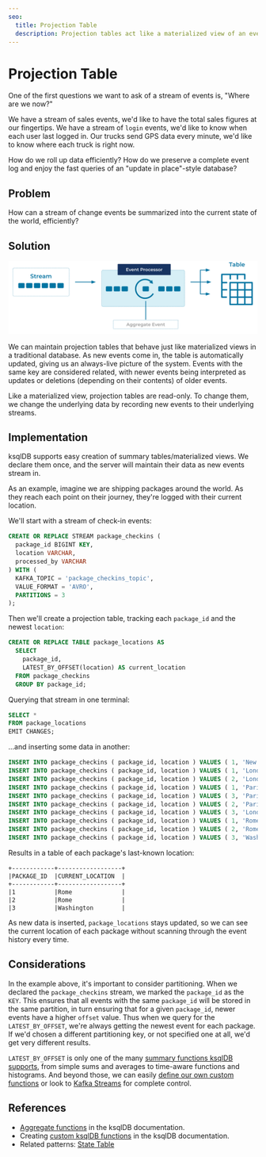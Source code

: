 ```yaml
---
seo:
  title: Projection Table
  description: Projection tables act like a materialized view of an event stream or change log, grouping and summarizing the events into a unified state.
---
```


# Projection Table

One of the first questions we want to ask of a stream of events is,
"Where are we now?"

We have a stream of sales events, we'd like to have the total sales
figures at our fingertips. We have a stream of `login` events, we'd
like to know when each user last logged in. Our trucks send GPS data
every minute, we'd like to know where each truck is right now.

How do we roll up data efficiently? How do we preserve a complete
event log and enjoy the fast queries of an "update in place"-style
database?

## Problem

How can a stream of change events be summarized into the current state
of the world, efficiently?

## Solution
![Projection Table](../img/projection-table.svg)

We can maintain projection tables that behave just like materialized
views in a traditional database. As new events come in, the table is
automatically updated, giving us an always-live picture of the system.
Events with the same key are considered related, with newer events being interpreted as updates or deletions (depending on their contents) of older events.

Like a materialized view, projection tables are read-only. To change
them, we change the underlying data by recording new events to their
underlying streams.

## Implementation

ksqlDB supports easy creation of summary tables/materialized views. We
declare them once, and the server will maintain their data as new
events stream in.

As an example, imagine we are shipping packages around the world.  As
they reach each point on their journey, they're logged with their
current location.

We'll start with a stream of check-in events:


```sql
CREATE OR REPLACE STREAM package_checkins (
  package_id BIGINT KEY,
  location VARCHAR,
  processed_by VARCHAR
) WITH (
  KAFKA_TOPIC = 'package_checkins_topic',
  VALUE_FORMAT = 'AVRO',
  PARTITIONS = 3
);
```

Then we'll create a projection table, tracking each `package_id` and the
newest `location`:

```sql
CREATE OR REPLACE TABLE package_locations AS
  SELECT
    package_id,
    LATEST_BY_OFFSET(location) AS current_location
  FROM package_checkins
  GROUP BY package_id;
```

Querying that stream in one terminal:

```sql
SELECT *
FROM package_locations
EMIT CHANGES;
```

...and inserting some data in another:

```sql
INSERT INTO package_checkins ( package_id, location ) VALUES ( 1, 'New York' );
INSERT INTO package_checkins ( package_id, location ) VALUES ( 1, 'London' );
INSERT INTO package_checkins ( package_id, location ) VALUES ( 2, 'London' );
INSERT INTO package_checkins ( package_id, location ) VALUES ( 1, 'Paris' );
INSERT INTO package_checkins ( package_id, location ) VALUES ( 3, 'Paris' );
INSERT INTO package_checkins ( package_id, location ) VALUES ( 2, 'Paris' );
INSERT INTO package_checkins ( package_id, location ) VALUES ( 3, 'London' );
INSERT INTO package_checkins ( package_id, location ) VALUES ( 1, 'Rome' );
INSERT INTO package_checkins ( package_id, location ) VALUES ( 2, 'Rome' );
INSERT INTO package_checkins ( package_id, location ) VALUES ( 3, 'Washington' );
```

Results in a table of each package's last-known location:

```
+------------+------------------+
|PACKAGE_ID  |CURRENT_LOCATION  |
+------------+------------------+
|1           |Rome              |
|2           |Rome              |
|3           |Washington        |
```

As new data is inserted, `package_locations` stays updated, so we can
see the current location of each package without scanning through the
event history every time.

## Considerations

In the example above, it's important to consider partitioning. When we
declared the `package_checkins` stream, we marked the `package_id` as
the `KEY`. This ensures that all events with the same `package_id`
will be stored in the same partition, in turn ensuring that for a
given `package_id`, newer events have a higher `offset` value. Thus
when we query for the `LATEST_BY_OFFSET`, we're always getting the
newest event for each package. If we'd chosen a different partitioning
key, or not specified one at all, we'd get very different results.

`LATEST_BY_OFFSET` is only one of the many [summary
functions ksqlDB supports][summary_functions], from simple sums and
averages to time-aware functions and histograms. And beyond those, we can
easily [define our own custom functions][custom_functions] or look to
[Kafka Streams][kafka_streams] for complete control.

## References

* [Aggregate functions][summary_functions] in the ksqlDB documentation.
* Creating [custom ksqlDB functions][custom_functions] in the ksqlDB documentation.
* Related patterns: [State Table](../table/state-table.md)

[summary_functions]: https://docs.ksqldb.io/en/latest/developer-guide/ksqldb-reference/aggregate-functions/
[custom_functions]: https://docs.ksqldb.io/en/latest/concepts/functions/
[kafka_streams]: https://www.confluent.io/blog/introducing-kafka-streams-stream-processing-made-simple/
